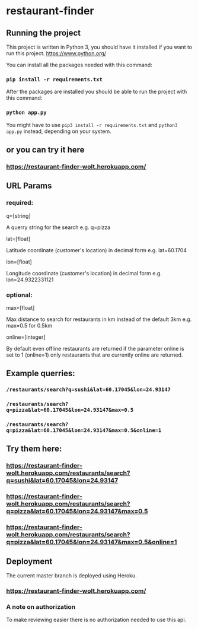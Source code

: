 # restaurant-finder
## Running the project
This project is written in Python 3, you should have it installed if you want to run this project.
https://www.python.org/

You can install all the packages needed with this command:
### `pip install -r requirements.txt`
After the packages are installed you should be able to run the project with this command:
### `python app.py`

You might have to use `pip3 install -r requirements.txt` and `python3 app.py` instead, depending on your system.

## or you can try it here

### https://restaurant-finder-wolt.herokuapp.com/

## URL Params

### required:
q=[string]

A querry string for the search e.g. q=pizza

lat=[float]

Latitude coordinate (customer's location) in decimal form e.g. lat=60.1704

lon=[float]

Longitude coordinate (customer's location) in decimal form e.g. lon=24.9322331121
### optional:

max=[float]

Max distance to search for restaurants in km instead of the default 3km e.g. max=0.5 for 0.5km

online=[integer]

By default even offline restaurants are returned if the parameter online is set to 1 (online=1)
only restaurants that are currently online are returned.

## Example querries:

### `/restaurants/search?q=sushi&lat=60.17045&lon=24.93147`
### `/restaurants/search?q=pizza&lat=60.17045&lon=24.93147&max=0.5`
### `/restaurants/search?q=pizza&lat=60.17045&lon=24.93147&max=0.5&online=1`

## Try them here:
### https://restaurant-finder-wolt.herokuapp.com/restaurants/search?q=sushi&lat=60.17045&lon=24.93147
### https://restaurant-finder-wolt.herokuapp.com/restaurants/search?q=pizza&lat=60.17045&lon=24.93147&max=0.5
### https://restaurant-finder-wolt.herokuapp.com/restaurants/search?q=pizza&lat=60.17045&lon=24.93147&max=0.5&online=1

## Deployment
The current master branch is deployed using Heroku.
### https://restaurant-finder-wolt.herokuapp.com/

### A note on authorization
To make reviewing easier there is no authorization needed to use this api.
